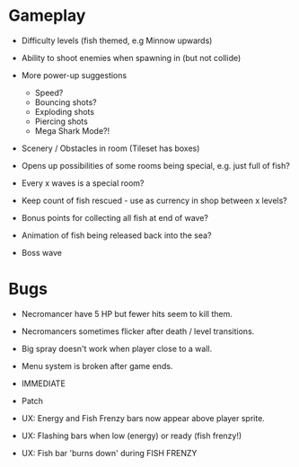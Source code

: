 # Gameplay

* Difficulty levels (fish themed, e.g Minnow upwards)

* Ability to shoot enemies when spawning in (but not collide)
* More power-up suggestions
  * Speed?
  * Bouncing shots?
  * Exploding shots
  * Piercing shots
  * Mega Shark Mode?!
* Scenery / Obstacles in room (Tileset has boxes)

* Opens up possibilities of some rooms being special, e.g. just full of fish?
* Every x waves is a special room?

* Keep count of fish rescued - use as currency in shop between x levels?
* Bonus points for collecting all fish at end of wave?
* Animation of fish being released back into the sea?

* Boss wave

# Bugs

* Necromancer have 5 HP but fewer hits seem to kill them. 
* Necromancers sometimes flicker after death / level transitions.
* Big spray doesn't work when player close to a wall.
* Menu system is broken after game ends.

* IMMEDIATE

* Patch

* UX: Energy and Fish Frenzy bars now appear above player sprite.
* UX: Flashing bars when low (energy) or ready (fish frenzy!)
* UX: Fish bar 'burns down' during FISH FRENZY
